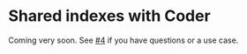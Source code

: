 # Shared indexes with Coder

Coming very soon. See [#4](https://github.com/sunznx/jetbrains-indexer/issues/4) if you have questions or a use case.

